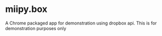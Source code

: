 miipy.box
=========

A Chrome packaged app for demonstration using dropbox api. This is for demonstration purposes only
